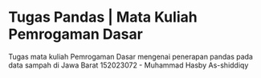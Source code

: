 # Tugas Pandas | Mata Kuliah Pemrogaman Dasar
Tugas mata kuliah Pemrogaman Dasar mengenai penerapan pandas pada data sampah di Jawa Barat
152023072 - Muhammad Hasby As-shiddiqy
